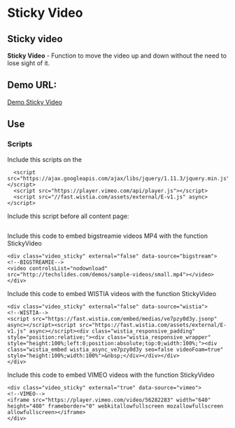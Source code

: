 # Sticky Video
## Sticky video
**Sticky Video** - Function to move the video up and down without the need to lose sight of it.
## Demo URL:
[Demo Sticky Video](https://juanjimeneztj.github.io/sticky_video/)
## Use
### Scripts
Include this scripts on the <head>
```
  <script src="https://ajax.googleapis.com/ajax/libs/jquery/1.11.3/jquery.min.js"></script>
  <script src="https://player.vimeo.com/api/player.js"></script>
  <script src="//fast.wistia.com/assets/external/E-v1.js" async></script>
```
Include this script before all content page:
```
```
  
  Include this code to embed bigstreamie videos MP4 with the function StickyVideo
  ```
<div class="video_sticky" external="false" data-source="bigstream">
  <!--BIGSTREAMIE-->
  <video controlsList="nodownload" src="http://techslides.com/demos/sample-videos/small.mp4"></video>
</div>
  ```
  Include this code to embed WISTIA videos with the function StickyVideo
  ```
<div class="video_sticky" external="false" data-source="wistia">                          
  <!--WISTIA-->
  <script src="https://fast.wistia.com/embed/medias/ve7pzy0d3y.jsonp" async></script><script src="https://fast.wistia.com/assets/external/E-v1.js" async></script><div class="wistia_responsive_padding" style="position:relative;"><div class="wistia_responsive_wrapper" style="height:100%;left:0;position:absolute;top:0;width:100%;"><div class="wistia_embed wistia_async_ve7pzy0d3y seo=false videoFoam=true" style="height:100%;width:100%">&nbsp;</div></div></div>
</div>
  ```
  
  Include this code to embed VIMEO videos with the function StickyVideo
  
  ```
<div class="video_sticky" external="true" data-source="vimeo">
  <!--VIMEO-->
  <iframe src="https://player.vimeo.com/video/56282283" width="640" height="480" frameborder="0" webkitallowfullscreen mozallowfullscreen allowfullscreen></iframe>
</div>
  ```
